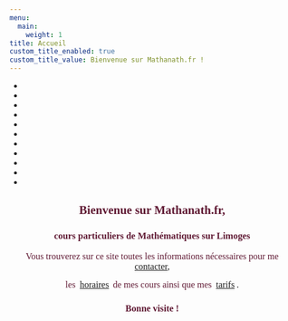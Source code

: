 ```yaml
---
menu:
  main:
    weight: 1
title: Accueil
custom_title_enabled: true
custom_title_value: Bienvenue sur Mathanath.fr !
---
```

<script>
  document.addEventListener( 'DOMContentLoaded', function() {
    var splide = new Splide( '.splide' );
    splide.mount();
  } );
</script>
<div class="splide" role="group" aria-label="Splide Basic HTML Example" data-splide='{"type":"loop","autoplay":true}'>
  <div class="splide__track">
    <ul class="splide__list">
        <li class="splide__slide">
            <img src="/images/12.jpg" title="1" alt="" style="opacity: 1;">
        </li>
        <li class="splide__slide">
            <img src="/images/2.jpg" title="2" alt="" style="opacity: 1;">
        </li>
        <li class="splide__slide">
            <img src="/images/3.jpg" title="3" alt="" style="opacity: 1;">
        </li>
        <li class="splide__slide">
            <img src="/images/4.jpg" title="4" alt="" style="opacity: 1;">
        </li>
        <li class="splide__slide">
            <img src="/images/5.jpg" title="5" alt="" style="opacity: 1;">
        </li>
        <li class="splide__slide">
            <img src="/images/6.jpg" title="6" alt="" style="opacity: 1;">
        </li>
        <li class="splide__slide">
            <img src="/images/7.jpg" title="7" alt="" style="opacity: 1;">
        </li>
        <li class="splide__slide">
            <img src="/images/8.jpg" title="8" alt="" style="opacity: 1;">
        </li>
        <li class="splide__slide">
            <img src="/images/9.jpg" title="9" alt="" style="opacity: 1;">
        </li>
        <li class="splide__slide">
            <img src="/images/10.jpg" title="10" alt="" style="opacity: 1;">
        </li>
        <li class="splide__slide">
            <img src="/images/111.jpg" title="11" alt="" style="opacity: 1;">
        </li>
    </ul>
  </div>
</div>

<h2 style="text-align: center;">
    <span style="color: #601a34; font-family: georgia, palatino;">Bienvenue sur Mathanath.fr,</span>
</h2>
<h3 style="text-align: center;">
    <span style="color: #601a34; font-family: georgia, palatino;">cours particuliers de Mathématiques sur Limoges</span
></h3>
<p style="text-align: center;">
    <span style="font-family: georgia, palatino; font-size: medium;">
        <span style="color: #601a34;">Vous trouverez sur ce site toutes les informations&nbsp;nécessaires&nbsp;pour me</span>
        <a title="Contact" href="/contact/">contacter</a>,
    </span>
</p>
<p style="text-align: center;">
    <span style="font-family: georgia, palatino;">
        <span style="color: #601a34; font-size: medium;">les&nbsp;</span>
        <a style="font-family: georgia, palatino; font-size: medium;" title="Horaires" href="/horaires/">horaires</a>&nbsp;
        <span style="color: #601a34; font-size: medium;">de mes cours ainsi que mes&nbsp;</span>
        <a style="font-family: georgia, palatino; font-size: medium;" title="Tarifs" href="/tarifs/">tarifs</a>
        <span style="font-size: medium;">.</span>
    </span>
</p>
<h3 style="text-align: center;">
    <span style="color: #601a34; font-family: georgia, palatino;">Bonne visite !</span>
</h3>